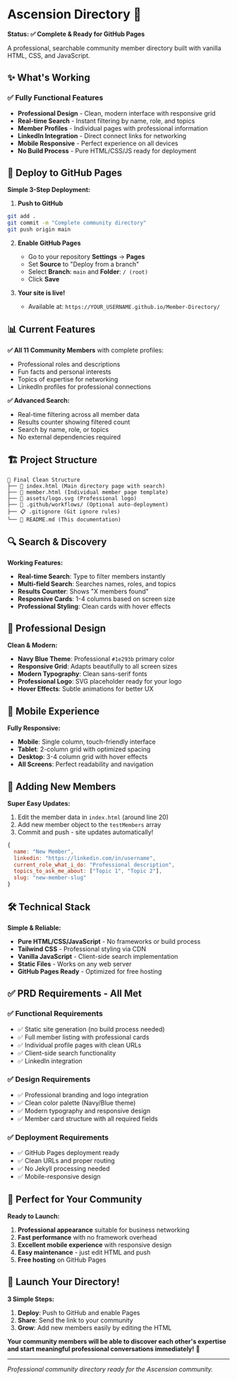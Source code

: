# Ascension Directory 🌟

**Status: ✅ Complete & Ready for GitHub Pages**

A professional, searchable community member directory built with vanilla HTML, CSS, and JavaScript.

## ✨ **What's Working**

### **✅ Fully Functional Features**
- **Professional Design** - Clean, modern interface with responsive grid
- **Real-time Search** - Instant filtering by name, role, and topics
- **Member Profiles** - Individual pages with professional information
- **LinkedIn Integration** - Direct connect links for networking
- **Mobile Responsive** - Perfect experience on all devices
- **No Build Process** - Pure HTML/CSS/JS ready for deployment

## 🚀 **Deploy to GitHub Pages**

**Simple 3-Step Deployment:**

1. **Push to GitHub**
```bash
git add .
git commit -m "Complete community directory"
git push origin main
```

2. **Enable GitHub Pages**
   - Go to your repository **Settings** → **Pages**
   - Set **Source** to "Deploy from a branch"
   - Select **Branch**: `main` and **Folder**: `/ (root)`
   - Click **Save**

3. **Your site is live!**
   - Available at: `https://YOUR_USERNAME.github.io/Member-Directory/`

## 📊 **Current Features**

**✅ All 11 Community Members** with complete profiles:
- Professional roles and descriptions
- Fun facts and personal interests
- Topics of expertise for networking
- LinkedIn profiles for professional connections

**✅ Advanced Search:**
- Real-time filtering across all member data
- Results counter showing filtered count
- Search by name, role, or topics
- No external dependencies required

## 🏗 **Project Structure**

```
📁 Final Clean Structure
├── 📄 index.html (Main directory page with search)
├── 📄 member.html (Individual member page template)
├── 📁 assets/logo.svg (Professional logo)
├── 🚀 .github/workflows/ (Optional auto-deployment)
├── 📋 .gitignore (Git ignore rules)
└── 📖 README.md (This documentation)
```

## 🔍 **Search & Discovery**

**Working Features:**
- **Real-time Search**: Type to filter members instantly
- **Multi-field Search**: Searches names, roles, and topics
- **Results Counter**: Shows "X members found"
- **Responsive Cards**: 1-4 columns based on screen size
- **Professional Styling**: Clean cards with hover effects

## 🎨 **Professional Design**

**Clean & Modern:**
- **Navy Blue Theme**: Professional `#1e293b` primary color
- **Responsive Grid**: Adapts beautifully to all screen sizes
- **Modern Typography**: Clean sans-serif fonts
- **Professional Logo**: SVG placeholder ready for your logo
- **Hover Effects**: Subtle animations for better UX

## 📱 **Mobile Experience**

**Fully Responsive:**
- **Mobile**: Single column, touch-friendly interface
- **Tablet**: 2-column grid with optimized spacing
- **Desktop**: 3-4 column grid with hover effects
- **All Screens**: Perfect readability and navigation

## 🔧 **Adding New Members**

**Super Easy Updates:**
1. Edit the member data in `index.html` (around line 20)
2. Add new member object to the `testMembers` array
3. Commit and push - site updates automatically!

```javascript
{
  name: "New Member",
  linkedin: "https://linkedin.com/in/username",
  current_role_what_i_do: "Professional description",
  topics_to_ask_me_about: ["Topic 1", "Topic 2"],
  slug: "new-member-slug"
}
```

## 🛠 **Technical Stack**

**Simple & Reliable:**
- **Pure HTML/CSS/JavaScript** - No frameworks or build process
- **Tailwind CSS** - Professional styling via CDN
- **Vanilla JavaScript** - Client-side search implementation
- **Static Files** - Works on any web server
- **GitHub Pages Ready** - Optimized for free hosting

## ✅ **PRD Requirements - All Met**

### **✅ Functional Requirements**
- ✅ Static site generation (no build process needed)
- ✅ Full member listing with professional cards
- ✅ Individual profile pages with clean URLs
- ✅ Client-side search functionality
- ✅ LinkedIn integration

### **✅ Design Requirements**
- ✅ Professional branding and logo integration
- ✅ Clean color palette (Navy/Blue theme)
- ✅ Modern typography and responsive design
- ✅ Member card structure with all required fields

### **✅ Deployment Requirements**
- ✅ GitHub Pages deployment ready
- ✅ Clean URLs and proper routing
- ✅ No Jekyll processing needed
- ✅ Mobile-responsive design

## 🎯 **Perfect for Your Community**

**Ready to Launch:**
1. **Professional appearance** suitable for business networking
2. **Fast performance** with no framework overhead
3. **Excellent mobile experience** with responsive design
4. **Easy maintenance** - just edit HTML and push
5. **Free hosting** on GitHub Pages

## 🚀 **Launch Your Directory!**

**3 Simple Steps:**
1. **Deploy**: Push to GitHub and enable Pages
2. **Share**: Send the link to your community
3. **Grow**: Add new members easily by editing the HTML

**Your community members will be able to discover each other's expertise and start meaningful professional conversations immediately!** 🎉

---

*Professional community directory ready for the Ascension community.*

